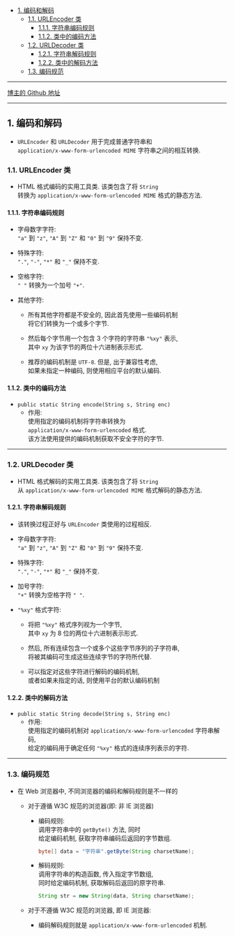 <!-- TOC -->

- [1. 编码和解码](#1-编码和解码)
  - [1.1. URLEncoder 类](#11-urlencoder-类)
    - [1.1.1. 字符串编码规则](#111-字符串编码规则)
    - [1.1.2. 类中的编码方法](#112-类中的编码方法)
  - [1.2. URLDecoder 类](#12-urldecoder-类)
    - [1.2.1. 字符串解码规则](#121-字符串解码规则)
    - [1.2.2. 类中的解码方法](#122-类中的解码方法)
  - [1.3. 编码规范](#13-编码规范)

<!-- /TOC -->

****
[博主的 Github 地址](https://github.com/leon9dragon)
****

## 1. 编码和解码
- `URLEncoder` 和 `URLDecoder` 用于完成普通字符串和  
  `application/x-www-form-urlencoded MIME` 字符串之间的相互转换.

### 1.1. URLEncoder 类
- HTML 格式编码的实用工具类. 该类包含了将 `String`   
  转换为 `application/x-www-form-urlencoded MIME` 格式的静态方法.

#### 1.1.1. 字符串编码规则
- 字母数字字符:  
  `"a"` 到 `"z"`, `"A"` 到 `"Z"` 和 `"0"` 到 `"9"` 保持不变. 

- 特殊字符:  
  `"."`, `"-"`, `"*"` 和 `"_"` 保持不变. 

- 空格字符:  
  `" "` 转换为一个加号 `"+"`. 

- 其他字符:  
  - 所有其他字符都是不安全的, 因此首先使用一些编码机制  
    将它们转换为一个或多个字节.  
  
  - 然后每个字节用一个包含 3 个字符的字符串 `"%xy"` 表示,  
    其中 `xy` 为该字节的两位十六进制表示形式.   
  
  - 推荐的编码机制是 `UTF-8`. 但是, 出于兼容性考虑,  
    如果未指定一种编码, 则使用相应平台的默认编码.

#### 1.1.2. 类中的编码方法
- `public static String encode(String s, String enc)`  
  - 作用:  
    使用指定的编码机制将字符串转换为  
    `application/x-www-form-urlencoded` 格式.  
    该方法使用提供的编码机制获取不安全字符的字节.

****

### 1.2. URLDecoder 类
- HTML 格式解码的实用工具类. 该类包含了将 `String`  
  从 `application/x-www-form-urlencoded MIME` 格式解码的静态方法.

#### 1.2.1. 字符串解码规则
- 该转换过程正好与 `URLEncoder` 类使用的过程相反.

- 字母数字字符:  
  `"a"` 到 `"z"`, `"A"` 到 `"Z"` 和 `"0"` 到 `"9"` 保持不变. 

- 特殊字符:  
  `"."`, `"-"`, `"*"` 和 `"_"` 保持不变. 

- 加号字符:  
  `"+"` 转换为空格字符 `" "`. 

- `"%xy"` 格式字符:  
  - 将把 `"%xy"` 格式序列视为一个字节,  
    其中 `xy` 为 8 位的两位十六进制表示形式.  
  
  - 然后, 所有连续包含一个或多个这些字节序列的子字符串,  
    将被其编码可生成这些连续字节的字符所代替.  
  
  - 可以指定对这些字符进行解码的编码机制,  
    或者如果未指定的话, 则使用平台的默认编码机制

#### 1.2.2. 类中的解码方法
- `public static String decode(String s, String enc)`  
  - 作用:  
    使用指定的编码机制对 `application/x-www-form-urlencoded` 字符串解码,  
    给定的编码用于确定任何 `"%xy"` 格式的连续序列表示的字符.

****

### 1.3. 编码规范
- 在 Web 浏览器中, 不同浏览器的编码和解码规则是不一样的
  - 对于遵循 W3C 规范的浏览器(即: 非 IE 浏览器)
    - 编码规则:  
      调用字符串中的 `getByte()` 方法, 同时  
      给定编码机制, 获取字符串编码后返回的字节数组.
      ```java
      byte[] data = "字符串".getByte(String charsetName);
      ```
    - 解码规则:  
      调用字符串的构造函数, 传入指定字节数组,  
      同时给定编码机制, 获取解码后返回的原字符串.  
      ```java
      String str = new String(data, String charsetName);
      ```

  - 对于不遵循 W3C 规范的浏览器, 即 IE 浏览器:  
    - 编码解码规则就是 `application/x-www-form-urlencoded` 机制.